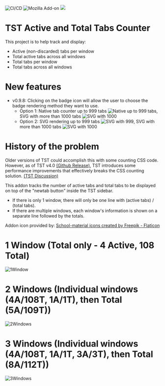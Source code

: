 ![CI/CD](https://github.com/irvinm/TST-Active-and-Total-Tabs-Counter/workflows/CI/CD/badge.svg) ![Mozilla Add-on](https://img.shields.io/amo/users/TST-Active-and-Total-Tabs-Ctr.svg?style=flat-square) ![](https://img.shields.io/amo/v/TST-Active-and-Total-Tabs-Ctr.svg?style=flat-square)

# TST Active and Total Tabs Counter
This project is to help track and display:
- Active (non-discarded) tabs per window
- Total active tabs across all windows
- Total tabs per window
- Total tabs across all windows

# New features
- v0.9.8: Clicking on the badge icon will allow the user to choose the badge rendering method they want to use.
  - Option 1:  Native tab counter up to 999 tabs ![Native up to 999 tabs](https://github.com/irvinm/TST-Active-and-Total-Tabs-Counter/blob/main/images/BadgeText-999-Cropped.png), SVG with more than 1000 tabs ![SVG with 1000](https://github.com/irvinm/TST-Active-and-Total-Tabs-Counter/blob/main/images/SVG-1000-Cropped.png)
  - Option 2:  SVG rendering up to 999 tabs ![SVG with 999](https://github.com/irvinm/TST-Active-and-Total-Tabs-Counter/blob/main/images/SVG-999-Cropped.png), SVG with more than 1000 tabs ![SVG with 1000](https://github.com/irvinm/TST-Active-and-Total-Tabs-Counter/blob/main/images/SVG-1000-Cropped.png)

# History of the problem
Older versions of TST could accomplish this with some counting CSS code.  However, as of TST v4.0 [(Github Release)](https://github.com/piroor/treestyletab/releases/tag/4.0.1), TST introduces some performance improvements that effectively breaks the CSS counting solution. [(TST Discussion)](https://github.com/piroor/treestyletab/discussions/3472)

This addon tracks the number of active tabs and total tabs to be displayed on top of the "newtab button" inside the TST sidebar.  
- If there is only 1 window, there will only be one line with (active tabs) / (total tabs).
- If there are multiple windows, each window's information is shown on a separate line followed by the totals.

Addon icon provided by:   <a href="https://www.flaticon.com/free-icons/school-material" title="school-material icons">School-material icons created by Freepik - Flaticon</a>

# 1 Window (Total only - 4 Active, 108 Total)
![1Window](https://github.com/irvinm/TST-Active-and-Total-Tabs-Counter/assets/979729/d13c8d87-d1e2-4474-aef9-74cc680fbedb)

# 2 Windows (Individual windows (4A/108T, 1A/1T), then Total (5A/109T))
![2Windows](https://github.com/irvinm/TST-Active-and-Total-Tabs-Counter/assets/979729/438dfdac-6468-495a-907f-b3cf75973108)

# 3 Windows (Individual windows (4A/108T, 1A/1T, 3A/3T), then Total (8A/112T))
![3Windows](https://github.com/irvinm/TST-Active-and-Total-Tabs-Counter/assets/979729/901d2e6d-8a16-48d1-b3be-6ba595111b9a)
